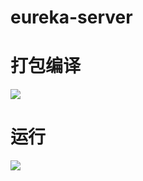 # eureka-server

# 打包编译
![](https://img.xiaoxiaomo.com/blog/img/eureka-1.png)

# 运行
![](https://img.xiaoxiaomo.com/blog/img/eureka-2.png)
